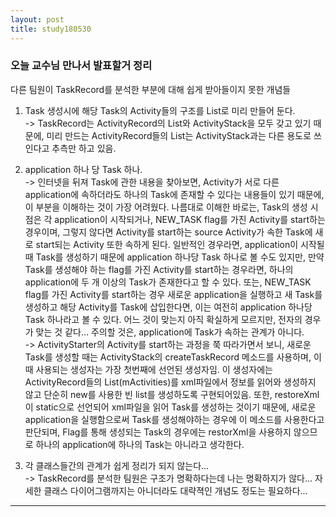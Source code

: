 ```yaml
---
layout: post
title: study180530
---
```


<h3> 오늘 교수님 만나서 발표할거 정리 </h3>

다른 팀원이 TaskRecord를 분석한 부분에 대해 쉽게 받아들이지 못한 개념들

1. Task 생성시에 해당 Task의 Activity들의 구조를 List로 미리 만들어 둔다.
<br />-> TaskRecord는 ActivityRecord의 List와 ActivityStack을 모두 갖고 있기 때문에, 미리 만드는 ActivityRecord들의 List는 ActivityStack과는 다른 용도로 쓰인다고 추측만 하고 있음.


2. application 하나 당 Task 하나.
<br />-> 인터넷을 뒤져 Task에 관한 내용을 찾아보면, Activity가 서로 다른 application에 속하더라도 하나의 Task에 존재할 수 있다는 내용들이 있기 때문에, 이 부분을 이해하는 것이 가장 어려웠다. 나름대로 이해한 바로는, Task의 생성 시점은 각 application이 시작되거나, NEW_TASK flag를 가진 Activity를 start하는 경우이며, 그렇지 않다면 Activity를 start하는 source Activity가 속한 Task에 새로 start되는 Activity 또한 속하게 된다.
일반적인 경우라면, application이 시작될 때 Task를 생성하기 때문에 application 하나당 Task 하나로 볼 수도 있지만, 만약 Task를 생성해야 하는 flag를 가진 Activity를 start하는 경우라면, 하나의 application에 두 개 이상의 Task가 존재한다고 할 수 있다.
또는, NEW_TASK flag를 가진 Activity를 start하는 경우 새로운 application을 실행하고 새 Task를 생성하고 해당 Activity를 Task에 삽입한다면, 이는 여전히 application 하나당 Task 하나라고 볼 수 있다. 어느 것이 맞는지 아직 확실하게 모르지만, 전자의 경우가 맞는 것 같다...
주의할 것은, application에 Task가 속하는 관계가 아니다.
<br />-> ActivityStarter의 Activity를 start하는 과정을 쭉 따라가면서 보니, 새로운 Task를 생성할 때는 ActivityStack의 createTaskRecord 메소드를 사용하며, 이 때 사용되는 생성자는 가장 첫번째에 선언된 생성자임. 이 생성자에는 ActivityRecord들의 List(mActivities)를 xml파일에서 정보를 읽어와 생성하지 않고 단순히 new를 사용한 빈 list를 생성하도록 구현되어있음. 또한, restoreXml이 static으로 선언되어 xml파일을 읽어 Task를 생성하는 것이기 때문에, 새로운 application을 실행함으로써 Task를 생성해야하는 경우에 이 메소드를 사용한다고 판단되며, Flag를 통해 생성되는 Task의 경우에는 restorXml을 사용하지 않으므로 하나의 application에 하나의 Task는 아니라고 생각한다. 

3. 각 클래스들간의 관계가 쉽게 정리가 되지 않는다...
<br />-> TaskRecord를 분석한 팀원은 구조가 명확하다는데 나는 명확하지가 않다... 자세한 클래스 다이어그램까지는 아니더라도 대략젹인 개념도 정도는 필요하다...

* * *
